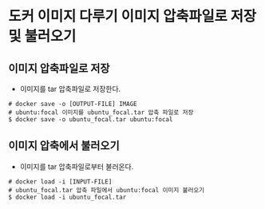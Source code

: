 # 도커 이미지 다루기 이미지 압축파일로 저장 및 불러오기
## 이미지 압축파일로 저장
- 이미지를 tar 압축파일로 저장한다.
```shell
# docker save -o [OUTPUT-FILE] IMAGE
# ubuntu:focal 이미지를 ubuntu_focal.tar 압축 파일로 저장
$ docker save -o ubuntu_focal.tar ubuntu:focal
```

## 이미지 압축에서 불러오기
- 이미지를 tar 압축파일로부터 불러온다.
```shell
# docker load -i [INPUT-FILE]
# ubuntu_focal.tar 압축 파일에서 ubuntu:focal 이미지 불러오기
$ docker load -i ubuntu_focal.tar
```
